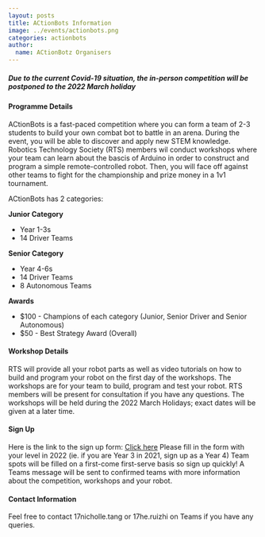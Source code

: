 ```yaml
---
layout: posts
title: ACtionBots Information
image: ../events/actionbots.png
categories: actionbots
author:
  name: ACtionBotz Organisers
---
```


##### Due to the current Covid-19 situation, the in-person competition will be postponed to the 2022 March holiday

#### Programme Details

ACtionBots is a fast-paced competition where you can form a team of 2-3 students to build your own combat bot to battle in an arena. During the event, you will be able to discover and apply new STEM knowledge. Robotics Technology Society (RTS) members wil conduct workshops where your team can learn about the bascis of Arduino in order to construct and program a simple remote-controlled robot. Then, you will face off against other teams to fight for the championship and prize money in a 1v1 tournament. 

ACtionBots has 2 categories: 

**Junior Category**

* Year 1-3s
* 14 Driver Teams

**Senior Category**

* Year 4-6s
* 14 Driver Teams
* 8 Autonomous Teams

**Awards**

* $100 - Champions of each category (Junior, Senior Driver and Senior Autonomous)
* $50  - Best Strategy Award (Overall)

#### Workshop Details 

RTS will provide all your robot parts as well as video tutorials on how to build and program your robot on the first day of the workshops.
The workshops are for your team to build, program and test your robot. RTS members will be present for consultation if you have any questions. The workshops will be held during the 2022 March Holidays; exact dates will be given at a later time.

#### Sign Up

Here is the link to the sign up form: [Click here](https://forms.office.com/r/rk2qXWjxPN)
Please fill in the form with your level in 2022 (ie. if you are Year 3 in 2021, sign up as a Year 4)
Team spots will be filled on a first-come first-serve basis so sign up quickly! 
A Teams message will be sent to confirmed teams with more information about the competition, workshops and your robot.


#### Contact Information

Feel free to contact 17nicholle.tang or 17he.ruizhi on Teams if you have any queries.

